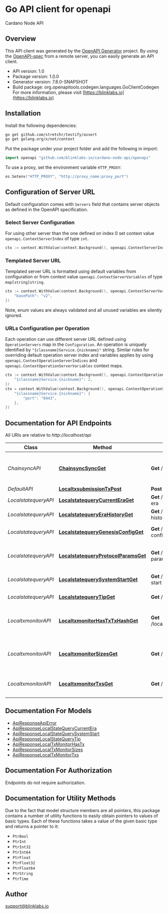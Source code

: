 # Go API client for openapi

Cardano Node API

## Overview
This API client was generated by the [OpenAPI Generator](https://openapi-generator.tech) project.  By using the [OpenAPI-spec](https://www.openapis.org/) from a remote server, you can easily generate an API client.

- API version: 1.0
- Package version: 1.0.0
- Generator version: 7.8.0-SNAPSHOT
- Build package: org.openapitools.codegen.languages.GoClientCodegen
For more information, please visit [https://blinklabs.io](https://blinklabs.io)

## Installation

Install the following dependencies:

```sh
go get github.com/stretchr/testify/assert
go get golang.org/x/net/context
```

Put the package under your project folder and add the following in import:

```go
import openapi "github.com/blinklabs-io/cardano-node-api/openapi"
```

To use a proxy, set the environment variable `HTTP_PROXY`:

```go
os.Setenv("HTTP_PROXY", "http://proxy_name:proxy_port")
```

## Configuration of Server URL

Default configuration comes with `Servers` field that contains server objects as defined in the OpenAPI specification.

### Select Server Configuration

For using other server than the one defined on index 0 set context value `openapi.ContextServerIndex` of type `int`.

```go
ctx := context.WithValue(context.Background(), openapi.ContextServerIndex, 1)
```

### Templated Server URL

Templated server URL is formatted using default variables from configuration or from context value `openapi.ContextServerVariables` of type `map[string]string`.

```go
ctx := context.WithValue(context.Background(), openapi.ContextServerVariables, map[string]string{
	"basePath": "v2",
})
```

Note, enum values are always validated and all unused variables are silently ignored.

### URLs Configuration per Operation

Each operation can use different server URL defined using `OperationServers` map in the `Configuration`.
An operation is uniquely identified by `"{classname}Service.{nickname}"` string.
Similar rules for overriding default operation server index and variables applies by using `openapi.ContextOperationServerIndices` and `openapi.ContextOperationServerVariables` context maps.

```go
ctx := context.WithValue(context.Background(), openapi.ContextOperationServerIndices, map[string]int{
	"{classname}Service.{nickname}": 2,
})
ctx = context.WithValue(context.Background(), openapi.ContextOperationServerVariables, map[string]map[string]string{
	"{classname}Service.{nickname}": {
		"port": "8443",
	},
})
```

## Documentation for API Endpoints

All URIs are relative to *http://localhost/api*

Class | Method | HTTP request | Description
------------ | ------------- | ------------- | -------------
*ChainsyncAPI* | [**ChainsyncSyncGet**](docs/ChainsyncAPI.md#chainsyncsyncget) | **Get** /chainsync/sync | Start a chain-sync using a websocket for events
*DefaultAPI* | [**LocaltxsubmissionTxPost**](docs/DefaultAPI.md#localtxsubmissiontxpost) | **Post** /localtxsubmission/tx | Submit Tx
*LocalstatequeryAPI* | [**LocalstatequeryCurrentEraGet**](docs/LocalstatequeryAPI.md#localstatequerycurrenteraget) | **Get** /localstatequery/current-era | Query Current Era
*LocalstatequeryAPI* | [**LocalstatequeryEraHistoryGet**](docs/LocalstatequeryAPI.md#localstatequeryerahistoryget) | **Get** /localstatequery/era-history | Query Era History
*LocalstatequeryAPI* | [**LocalstatequeryGenesisConfigGet**](docs/LocalstatequeryAPI.md#localstatequerygenesisconfigget) | **Get** /localstatequery/genesis-config | Query Genesis Config
*LocalstatequeryAPI* | [**LocalstatequeryProtocolParamsGet**](docs/LocalstatequeryAPI.md#localstatequeryprotocolparamsget) | **Get** /localstatequery/protocol-params | Query Current Protocol Parameters
*LocalstatequeryAPI* | [**LocalstatequerySystemStartGet**](docs/LocalstatequeryAPI.md#localstatequerysystemstartget) | **Get** /localstatequery/system-start | Query System Start
*LocalstatequeryAPI* | [**LocalstatequeryTipGet**](docs/LocalstatequeryAPI.md#localstatequerytipget) | **Get** /localstatequery/tip | Query Chain Tip
*LocaltxmonitorAPI* | [**LocaltxmonitorHasTxTxHashGet**](docs/LocaltxmonitorAPI.md#localtxmonitorhastxtxhashget) | **Get** /localtxmonitor/has_tx/{tx_hash} | Check if a particular TX exists in the mempool
*LocaltxmonitorAPI* | [**LocaltxmonitorSizesGet**](docs/LocaltxmonitorAPI.md#localtxmonitorsizesget) | **Get** /localtxmonitor/sizes | Get mempool capacity, size, and TX count
*LocaltxmonitorAPI* | [**LocaltxmonitorTxsGet**](docs/LocaltxmonitorAPI.md#localtxmonitortxsget) | **Get** /localtxmonitor/txs | List all transactions in the mempool


## Documentation For Models

 - [ApiResponseApiError](docs/ApiResponseApiError.md)
 - [ApiResponseLocalStateQueryCurrentEra](docs/ApiResponseLocalStateQueryCurrentEra.md)
 - [ApiResponseLocalStateQuerySystemStart](docs/ApiResponseLocalStateQuerySystemStart.md)
 - [ApiResponseLocalStateQueryTip](docs/ApiResponseLocalStateQueryTip.md)
 - [ApiResponseLocalTxMonitorHasTx](docs/ApiResponseLocalTxMonitorHasTx.md)
 - [ApiResponseLocalTxMonitorSizes](docs/ApiResponseLocalTxMonitorSizes.md)
 - [ApiResponseLocalTxMonitorTxs](docs/ApiResponseLocalTxMonitorTxs.md)


## Documentation For Authorization

Endpoints do not require authorization.


## Documentation for Utility Methods

Due to the fact that model structure members are all pointers, this package contains
a number of utility functions to easily obtain pointers to values of basic types.
Each of these functions takes a value of the given basic type and returns a pointer to it:

* `PtrBool`
* `PtrInt`
* `PtrInt32`
* `PtrInt64`
* `PtrFloat`
* `PtrFloat32`
* `PtrFloat64`
* `PtrString`
* `PtrTime`

## Author

support@blinklabs.io

